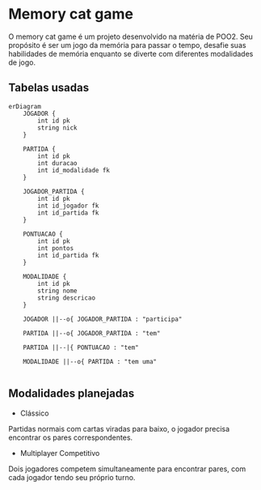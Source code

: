 # Memory cat game
O memory cat game é um projeto desenvolvido na matéria de POO2. Seu propósito é ser um jogo da memória para passar o tempo, desafie suas habilidades de memória enquanto se diverte com diferentes modalidades de jogo.

## Tabelas usadas

```mermaid
erDiagram
    JOGADOR {
        int id pk
        string nick
    }

    PARTIDA {
        int id pk
        int duracao
        int id_modalidade fk
    }

    JOGADOR_PARTIDA {
        int id pk
        int id_jogador fk
        int id_partida fk
    }

    PONTUACAO {
        int id pk
        int pontos
        int id_partida fk
    }

    MODALIDADE {
        int id pk
        string nome
        string descricao
    }

    JOGADOR ||--o{ JOGADOR_PARTIDA : "participa"

    PARTIDA ||--o{ JOGADOR_PARTIDA : "tem"

    PARTIDA ||--|{ PONTUACAO : "tem"

    MODALIDADE ||--o{ PARTIDA : "tem uma"
   
```

## Modalidades planejadas

- Clássico

Partidas normais com cartas viradas para baixo, o jogador precisa encontrar os pares correspondentes.

- Multiplayer Competitivo

Dois jogadores competem simultaneamente para encontrar pares, com cada jogador tendo seu próprio turno.